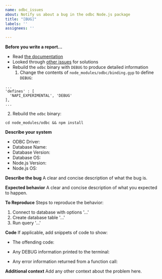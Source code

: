 ```yaml
---
name: odbc_issues
about: Notify us about a bug in the odbc Node.js package
title: "[BUG]"
labels: ''
assignees: ''

---
```


**Before you write a report...**
* Read [the documentation](https://github.com/markdirish/node-odbc/blob/master/README.md)
* Looked through [other issues](https://github.com/markdirish/node-odbc/issues?q=) for solutions
* Rebuild the `odbc` binary with `DEBUG` to produce detailed information
  1. Change the contents of `node_modules/odbc/binding.gyp` to define `DEBUG`:
```
...
'defines' : [
  'NAPI_EXPERIMENTAL', 'DEBUG'
],
...
```
  2. Rebuild the `odbc` binary:
```
cd node_modules/odbc && npm install
```

**Describe your system**
* ODBC Driver:
* Database Name:
* Database Version:
* Database OS:
* Node.js Version:
* Node.js OS:

**Describe the bug**
A clear and concise description of what the bug is.

**Expected behavior**
A clear and concise description of what you expected to happen.

**To Reproduce**
Steps to reproduce the behavior:
1. Connect to database with options '...'
2. Create database table '...'
3. Run query '...'

**Code**
If applicable, add snippets of code to show:

* The offending code:

* Any DEBUG information printed to the terminal:

* Any error information returned from a function call:

**Additional context**
Add any other context about the problem here.
